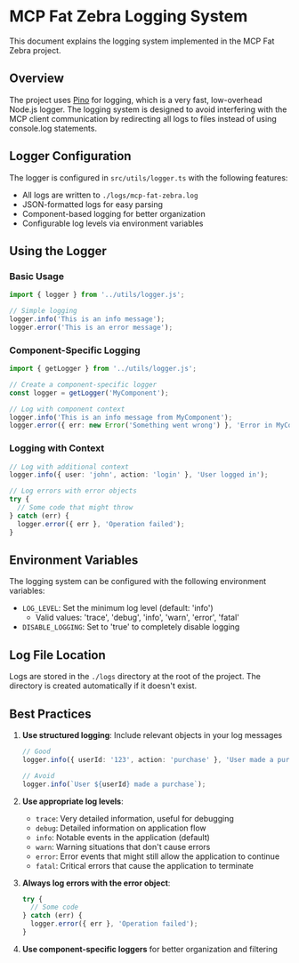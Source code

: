 # MCP Fat Zebra Logging System

This document explains the logging system implemented in the MCP Fat Zebra project.

## Overview

The project uses [Pino](https://getpino.io/) for logging, which is a very fast, low-overhead Node.js logger. The logging system is designed to avoid interfering with the MCP client communication by redirecting all logs to files instead of using console.log statements.

## Logger Configuration

The logger is configured in `src/utils/logger.ts` with the following features:

- All logs are written to `./logs/mcp-fat-zebra.log`
- JSON-formatted logs for easy parsing
- Component-based logging for better organization
- Configurable log levels via environment variables

## Using the Logger

### Basic Usage

```typescript
import { logger } from '../utils/logger.js';

// Simple logging
logger.info('This is an info message');
logger.error('This is an error message');
```

### Component-Specific Logging

```typescript
import { getLogger } from '../utils/logger.js';

// Create a component-specific logger
const logger = getLogger('MyComponent');

// Log with component context
logger.info('This is an info message from MyComponent');
logger.error({ err: new Error('Something went wrong') }, 'Error in MyComponent');
```

### Logging with Context

```typescript
// Log with additional context
logger.info({ user: 'john', action: 'login' }, 'User logged in');

// Log errors with error objects
try {
  // Some code that might throw
} catch (err) {
  logger.error({ err }, 'Operation failed');
}
```

## Environment Variables

The logging system can be configured with the following environment variables:

- `LOG_LEVEL`: Set the minimum log level (default: 'info')
  - Valid values: 'trace', 'debug', 'info', 'warn', 'error', 'fatal'
- `DISABLE_LOGGING`: Set to 'true' to completely disable logging

## Log File Location

Logs are stored in the `./logs` directory at the root of the project. The directory is created automatically if it doesn't exist.

## Best Practices

1. **Use structured logging**: Include relevant objects in your log messages
   ```typescript
   // Good
   logger.info({ userId: '123', action: 'purchase' }, 'User made a purchase');
   
   // Avoid
   logger.info(`User ${userId} made a purchase`);
   ```

2. **Use appropriate log levels**:
   - `trace`: Very detailed information, useful for debugging
   - `debug`: Detailed information on application flow
   - `info`: Notable events in the application (default)
   - `warn`: Warning situations that don't cause errors
   - `error`: Error events that might still allow the application to continue
   - `fatal`: Critical errors that cause the application to terminate

3. **Always log errors with the error object**:
   ```typescript
   try {
     // Some code
   } catch (err) {
     logger.error({ err }, 'Operation failed');
   }
   ```

4. **Use component-specific loggers** for better organization and filtering